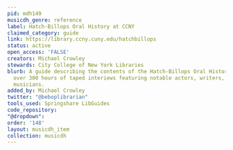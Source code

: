 ```yaml
---
pid: mdh149
musicdh_genre: reference
label: Hatch-Billops Oral History at CCNY
claimed_category: guide
link: https://library.ccny.cuny.edu/hatchbillops
status: active
open_access: 'FALSE'
creators: Michael Crowley
stewards: City College of New York Libraries
blurb: A guide describing the contents of the Hatch-Billops Oral History online --
  over 300 hours of taped interiews featuring notable actors, writers, artists and
  musicians.
added_by: Michael Crowley
twitter: "@beboplibrarian"
tools_used: Springshare LibGuides
code_repository: 
"@dropdown": 
order: '148'
layout: musicdh_item
collection: musicdh
---
```

